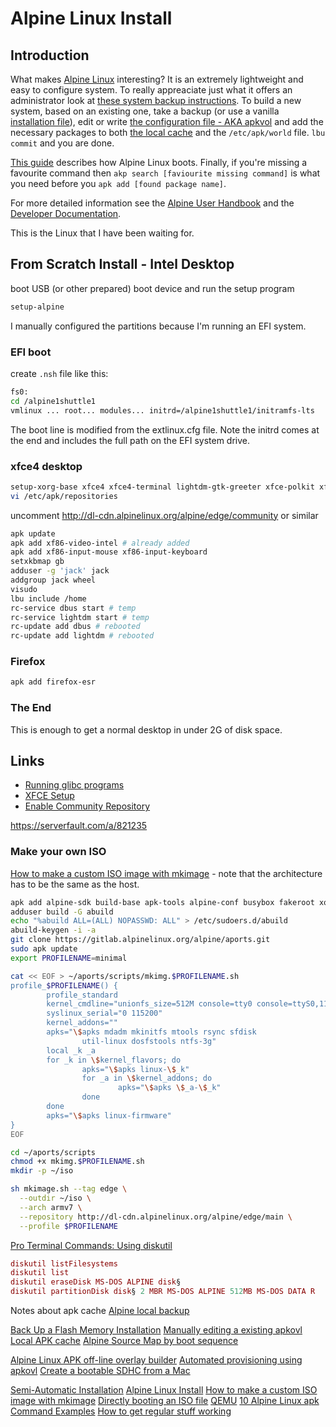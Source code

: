 ---
---

<!-- markdownlint-disable MD025 -->
# Alpine Linux Install
<!-- markdownlint-enable MD025 -->

## Introduction

What makes [Alpine Linux](https://alpinelinux.org/about/) interesting? It is an extremely lightweight and easy to configure system. To really appreaciate just what it offers an administrator look at [these system backup instructions](https://wiki.alpinelinux.org/wiki/Back_Up_a_Flash_Memory_Installation). To build a new system, based on an existing one, take a backup (or use a vanilla [installation file](https://alpinelinux.org/downloads/)), edit or write [the configuration file - AKA apkvol](https://wiki.alpinelinux.org/wiki/Manually_editing_a_existing_apkovl) and add the necessary packages to both [the local cache](https://wiki.alpinelinux.org/wiki/Local_APK_cache) and the `/etc/apk/world` file. `lbu commit` and you are done.

[This guide](https://wiki.alpinelinux.org/wiki/Alpine_Source_Map_by_boot_sequence) describes how Alpine Linux boots. Finally, if you're missing a favourite command then `akp search [faviourite missing command]` is what you need before you `apk add [found package name]`.

For more detailed information see the [Alpine User Handbook](https://docs.alpinelinux.org/user-handbook/0.1a/index.html) and the [Developer Documentation](https://wiki.alpinelinux.org/wiki/Category_talk:Developer_Documentation).

This is the Linux that I have been waiting for.

## From Scratch Install - Intel Desktop

boot USB (or other prepared) boot device and run the setup program

```bash
setup-alpine
```

I manually configured the partitions because I'm running an EFI system.

### EFI boot

create `.nsh` file like this:

```bash
fs0:
cd /alpine1shuttle1
vmlinux ... root... modules... initrd=/alpine1shuttle1/initramfs-lts
```

The boot line is modified from the extlinux.cfg file. Note the initrd comes at the end and includes the full path on the EFI system drive.

### xfce4 desktop

```bash
setup-xorg-base xfce4 xfce4-terminal lightdm-gtk-greeter xfce-polkit xfce4-screensaver consolekit2 dbus-x11 sudo
vi /etc/apk/repositories
```

<!-- markdownlint-disable MD034 -->
uncomment http://dl-cdn.alpinelinux.org/alpine/edge/community or similar
<!-- markdownlint-enable MD034 -->

```bash
apk update
apk add xf86-video-intel # already added
apk add xf86-input-mouse xf86-input-keyboard
setxkbmap gb
adduser -g 'jack' jack
addgroup jack wheel
visudo
lbu include /home
rc-service dbus start # temp
rc-service lightdm start # temp
rc-update add dbus # rebooted
rc-update add lightdm # rebooted
```

### Firefox

```bash
apk add firefox-esr
```

### The End

This is enough to get a normal desktop in under 2G of disk space.

## Links

* [Running glibc programs](https://wiki.alpinelinux.org/wiki/Running_glibc_programs)
* [XFCE Setup](https://wiki.alpinelinux.org/wiki/XFCE_Setup)
* [Enable Community Repository](https://wiki.alpinelinux.org/wiki/Enable_Community_Repository)
<!-- markdownlint-disable MD034 -->
https://serverfault.com/a/821235
<!-- markdownlint-enable MD034 -->

### Make your own ISO

[How to make a custom ISO image with mkimage](https://wiki.alpinelinux.org/wiki/How_to_make_a_custom_ISO_image_with_mkimage) - note that the architecture has to be the same as the host.

```bash
apk add alpine-sdk build-base apk-tools alpine-conf busybox fakeroot xorriso squashfs-tools sudo mtools dosfstools
adduser build -G abuild
echo "%abuild ALL=(ALL) NOPASSWD: ALL" > /etc/sudoers.d/abuild
abuild-keygen -i -a
git clone https://gitlab.alpinelinux.org/alpine/aports.git
sudo apk update
export PROFILENAME=minimal

cat << EOF > ~/aports/scripts/mkimg.$PROFILENAME.sh
profile_$PROFILENAME() {
        profile_standard
        kernel_cmdline="unionfs_size=512M console=tty0 console=ttyS0,115200"
        syslinux_serial="0 115200"
        kernel_addons=""
        apks="\$apks mdadm mkinitfs mtools rsync sfdisk 
                util-linux dosfstools ntfs-3g"
        local _k _a
        for _k in \$kernel_flavors; do
                apks="\$apks linux-\$_k"
                for _a in \$kernel_addons; do
                        apks="\$apks \$_a-\$_k"
                done
        done
        apks="\$apks linux-firmware"
}
EOF

cd ~/aports/scripts
chmod +x mkimg.$PROFILENAME.sh
mkdir -p ~/iso

sh mkimage.sh --tag edge \
  --outdir ~/iso \
  --arch armv7 \
  --repository http://dl-cdn.alpinelinux.org/alpine/edge/main \
  --profile $PROFILENAME
```

[Pro Terminal Commands: Using diskutil](https://applegazette.com/mac/pro-terminal-commands-using-diskutil/)

```mac
diskutil listFilesystems
diskutil list
diskutil eraseDisk MS-DOS ALPINE disk§
diskutil partitionDisk disk§ 2 MBR MS-DOS ALPINE 512MB MS-DOS DATA R
```

Notes about apk cache [Alpine local backup](https://wiki.alpinelinux.org/wiki/Alpine_local_backup)

<!-- markdownlint-disable MD034 -->
<!-- markdownlint-enable MD034 -->

[Back Up a Flash Memory Installation](https://wiki.alpinelinux.org/wiki/Back_Up_a_Flash_Memory_Installation)
[Manually editing a existing apkovl](https://wiki.alpinelinux.org/wiki/Manually_editing_a_existing_apkovl)
[Local APK cache](https://wiki.alpinelinux.org/wiki/Local_APK_cache)
[Alpine Source Map by boot sequence](https://wiki.alpinelinux.org/wiki/Alpine_Source_Map_by_boot_sequence)

[Alpine Linux APK off-line overlay builder](https://github.com/rnalrd/apkovl-builder/blob/master/create_apkovl.sh)
[Automated provisioning using apkovl](https://blog.w1r3.net/2018/04/16/automated-provisioning-using-apkovl.html)
[Create a bootable SDHC from a Mac](https://wiki.alpinelinux.org/wiki/Create_a_bootable_SDHC_from_a_Mac)

[Semi-Automatic Installation](https://docs.alpinelinux.org/user-handbook/0.1a/Installing/manual.html#_repositories)
[Alpine Linux Install](https://wiki.alpinelinux.org/wiki/Installation)
[How to make a custom ISO image with mkimage](https://wiki.alpinelinux.org/wiki/How_to_make_a_custom_ISO_image_with_mkimage)
[Directly booting an ISO file](https://wiki.alpinelinux.org/wiki/Directly_booting_an_ISO_file)
[QEMU](https://wiki.alpinelinux.org/wiki/Qemu)
[10 Alpine Linux apk Command Examples](https://www.cyberciti.biz/faq/10-alpine-linux-apk-command-examples/)
[How to get regular stuff working](https://wiki.alpinelinux.org/wiki/How_to_get_regular_stuff_working)
